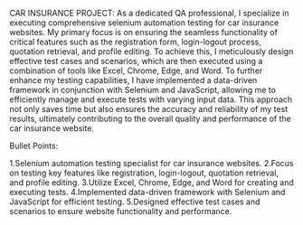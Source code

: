 CAR INSURANCE PROJECT:
As a dedicated QA professional, I specialize in executing comprehensive selenium automation testing for car insurance websites. My primary focus is on ensuring the seamless functionality of critical features such as the registration form, login-logout process, quotation retrieval, and profile editing. To achieve this, I meticulously design effective test cases and scenarios, which are then executed using a combination of tools like Excel, Chrome, Edge, and Word. To further enhance my testing capabilities, I have implemented a data-driven framework in conjunction with Selenium and JavaScript, allowing me to efficiently manage and execute tests with varying input data. This approach not only saves time but also ensures the accuracy and reliability of my test results, ultimately contributing to the overall quality and performance of the car insurance website.

Bullet Points:

1.Selenium automation testing specialist for car insurance websites.
2.Focus on testing key features like registration, login-logout, quotation retrieval, and profile editing.
3.Utilize Excel, Chrome, Edge, and Word for creating and executing tests.
4.Implemented data-driven framework with Selenium and JavaScript for efficient testing.
5.Designed effective test cases and scenarios to ensure website functionality and performance.
